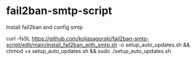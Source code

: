 # fail2ban-smtp-script
Install fail2ban and config smtp


curl -fsSL https://github.com/koljasagorski/fail2ban-smtp-script/edit/main/install_fail2ban_with_smtp.sh -o setup_auto_updates.sh && chmod +x setup_auto_updates.sh && sudo ./setup_auto_updates.sh
